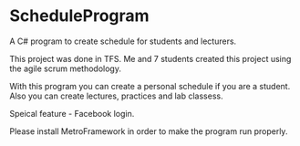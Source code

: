 # ScheduleProgram
A C# program to create schedule for students and lecturers.

This project was done in TFS.
Me and 7 students created this project using the agile scrum methodology.

With this program you can create a personal schedule if you are a student.
Also you can create lectures, practices and lab classess.

Speical feature - Facebook login.

Please install MetroFramework in order to make the program run properly.
